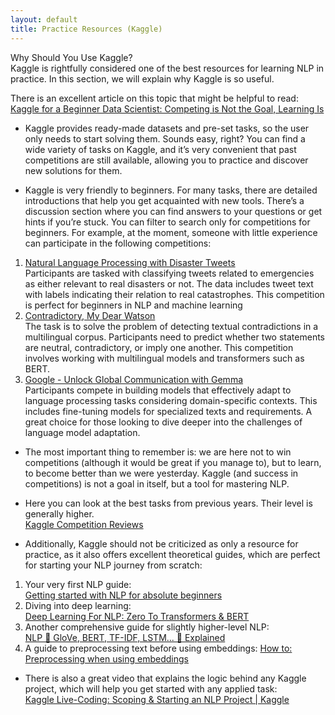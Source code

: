 ```yaml
---
layout: default
title: Practice Resources (Kaggle)
---
```

Why Should You Use Kaggle?  
Kaggle is rightfully considered one of the best resources for learning NLP in practice. In this section, we will explain why Kaggle is so useful.

There is an excellent article on this topic that might be helpful to read:  
<a href="https://skillbox.ru/media/code/kaggle_dlya_nachinayushchego_data_sayentista_sorevnovatsya_nelzya_uchitsya/?ysclid=lvaazetks3682760695">Kaggle for a Beginner Data Scientist: Competing is Not the Goal, Learning Is</a>

- Kaggle provides ready-made datasets and pre-set tasks, so the user only needs to start solving them. Sounds easy, right? You can find a wide variety of tasks on Kaggle, and it’s very convenient that past competitions are still available, allowing you to practice and discover new solutions for them.

- Kaggle is very friendly to beginners. For many tasks, there are detailed introductions that help you get acquainted with new tools. There’s a discussion section where you can find answers to your questions or get hints if you’re stuck. You can filter to search only for competitions for beginners. For example, at the moment, someone with little experience can participate in the following competitions:
1. <a href="https://www.kaggle.com/competitions/nlp-getting-started">Natural Language Processing with Disaster Tweets</a>  
Participants are tasked with classifying tweets related to emergencies as either relevant to real disasters or not. The data includes tweet text with labels indicating their relation to real catastrophes. This competition is perfect for beginners in NLP and machine learning
2. <a href="https://www.kaggle.com/competitions/contradictory-my-dear-watson">Contradictory, My Dear Watson</a>  
The task is to solve the problem of detecting textual contradictions in a multilingual corpus. Participants need to predict whether two statements are neutral, contradictory, or imply one another. This competition involves working with multilingual models and transformers such as BERT.
3. <a href="https://www.kaggle.com/competitions/gemma-language-tuning">Google - Unlock Global Communication with Gemma</a>  
Participants compete in building models that effectively adapt to language processing tasks considering domain-specific contexts. This includes fine-tuning models for specialized texts and requirements. A great choice for those looking to dive deeper into the challenges of language model adaptation.

- The most important thing to remember is: we are here not to win competitions (although it would be great if you manage to), but to learn, to become better than we were yesterday. Kaggle (and success in competitions) is not a goal in itself, but a tool for mastering NLP.

- Here you can look at the best tasks from previous years. Their level is generally higher.  
<a href="/extra_material/kaggle_competitions/">Kaggle Competition Reviews</a>

- Additionally, Kaggle should not be criticized as only a resource for practice, as it also offers excellent theoretical guides, which are perfect for starting your NLP journey from scratch:  
1. Your very first NLP guide:  
<a href="https://www.kaggle.com/competitions/nlp-getting-started">Getting started with NLP for absolute beginners</a>
2. Diving into deep learning:  
<a href="https://www.kaggle.com/code/tanulsingh077/deep-learning-for-nlp-zero-to-transformers-bert">Deep Learning For NLP: Zero To Transformers & BERT</a>
3. Another comprehensive guide for slightly higher-level NLP:  
<a href="https://www.kaggle.com/code/andreshg/nlp-glove-bert-tf-idf-lstm-explained">NLP 📝 GloVe, BERT, TF-IDF, LSTM... 📝 Explained</a>
4. A guide to preprocessing text before using embeddings: 
<a href="https://www.kaggle.com/code/christofhenkel/how-to-preprocessing-when-using-embeddings">How to: Preprocessing when using embeddings</a>  

- There is also a great video that explains the logic behind any Kaggle project, which will help you get started with any applied task:  
<a href="https://www.youtube.com/watch?v=Jn8c3oe_GWU">Kaggle Live-Coding: Scoping & Starting an NLP Project | Kaggle</a>
